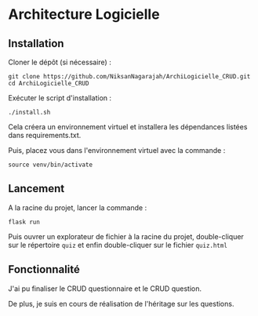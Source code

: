 # Architecture Logicielle

## Installation

Cloner le dépôt (si nécessaire) :
```
git clone https://github.com/NiksanNagarajah/ArchiLogicielle_CRUD.git
cd ArchiLogicielle_CRUD
```

Exécuter le script d'installation :

```
./install.sh
```

Cela créera un environnement virtuel et installera les dépendances listées dans requirements.txt.

Puis, placez vous dans l'environnement virtuel avec la commande : 

```
source venv/bin/activate
```

## Lancement

A la racine du projet, lancer la commande : 

```
flask run
```

Puis ouvrer un explorateur de fichier à la racine du projet, double-cliquer sur le répertoire `quiz` et enfin double-cliquer sur le fichier `quiz.html`

## Fonctionnalité 

J'ai pu finaliser le CRUD questionnaire et le CRUD question. 

De plus, je suis en cours de réalisation de l'héritage sur les questions. 


